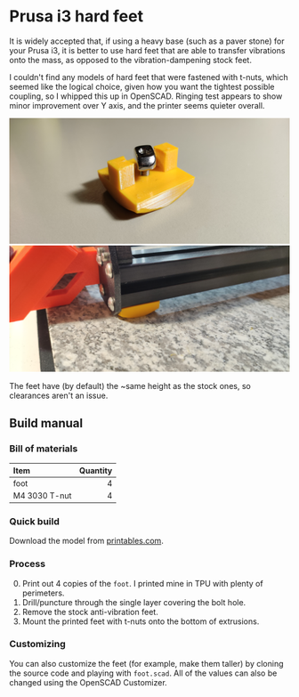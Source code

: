 # Prusa i3 hard feet
It is widely accepted that, if using a heavy base (such as a paver stone)
for your Prusa i3, it is better to use hard feet that are able to transfer
vibrations onto the mass, as opposed to the vibration-dampening stock feet.

I couldn't find any models of hard feet that were fastened with t-nuts,
which seemed like the logical choice, given how you want the tightest possible
coupling, so I whipped this up in OpenSCAD. Ringing test appears to show
minor improvement over Y axis, and the printer seems quieter overall.

![Part with t-nut](./docs/img/t-nut.jpg)
![Mounted onto a Prusa i3](./docs/img/mounted.jpg)

The feet have (by default) the ~same height as the stock ones, so clearances
aren't an issue.

## Build manual

### Bill of materials
| **Item**            | **Quantity**   |
|:----------------|------------:
| foot            |          4 |
| M4 3030 T-nut   |          4 |

### Quick build
Download the model from [printables.com](https://www.printables.com/model/328141-prusa-i3-t-nut-mounted-hard-feet).

### Process
0. Print out 4 copies of the `foot`. I printed mine in TPU with plenty of perimeters.
1. Drill/puncture through the single layer covering the bolt hole.
2. Remove the stock anti-vibration feet.
3. Mount the printed feet with t-nuts onto the bottom of extrusions.

### Customizing
You can also customize the feet (for example, make them taller) by cloning the
source code and playing with `foot.scad`. All of the values can also be changed
using the OpenSCAD Customizer.

